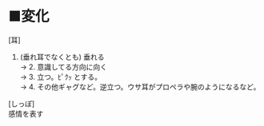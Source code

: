 ﻿# ■変化
[耳]  
1. (垂れ耳でなくとも) 垂れる  
→ 2. 意識してる方向に向く  
→ 3. 立つ。ﾋﾟｸｯ とする。  
→ 4. その他ギャグなど。逆立つ。ウサ耳がプロペラや腕のようになるなど。  

[しっぽ]  
感情を表す  
